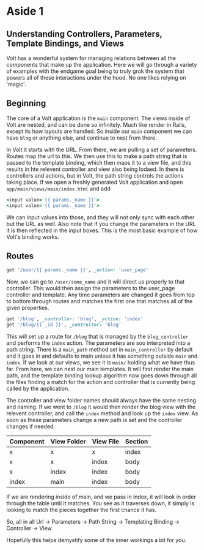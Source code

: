 # Aside 1

## Understanding Controllers, Parameters, Template Bindings, and Views
Volt has a wonderful system for managing relations between all the components that make up the application. Here we will go 
through a variety of examples with the endgame goal being to truly grok the system that powers all of these interactions under
the hood. No one likes relying on 'magic'.

## Beginning
The core of a Volt application is the `main` component. The views inside of Volt are nested, and can be done so infinitely.
Much like render in Rails, except its how layouts are handled. So inside our `main` component we can have `blog` or anything else, 
and continue to nest from there. 

In Volt it starts with the URL. From there, we are pulling a set of parameters. Routes map the url to this. We then use this
to make a path string that is passed to the template binding, which then maps it to a view file, and this results in hte
relevent controller and view also being lodaed. In there is controllers and actions, but in Volt, the path string controls
the actions taking place. If we open a freshly generated Volt application and open `app/main/views/main/index.html` and add

```RUBY
<input value='{{ params._name }}'>
<input value='{{ params._name }}'>
```

We can input values into those, and they will not only sync with each other but the URL as well. Also note that if you change
the parameters in the URL it is then reflected in the input boxes. This is the most basic example of how Volt's binding works.

## Routes

```RUBY
get '/user/{{ params._name }}', _action: 'user_page'
```

Now, we can go to `/user/some_name` and it will direct us properly to that controller. This would then assign the parameters
to the user_page controller and template. Any time parameters are changed it goes from top to bottom through routes and 
matches the first one that matches all of the given properties.

```RUBY
get '/blog', _controller: 'blog', _action: 'index'
get '/blog/{{ _id }}', _controller: 'blog'

```

This will set up a route for `/blog` that is managed by the `blog_controller` and performs the `index` action.
The parameters are soo interpreted into a path string. There is a `main_path` method set in `main_controller` by default
and it goes in and defaults to main unless it has something outside `main` and `index`. If we look at our views, we see it
is `main/` holding what we have thus far. From here, we can nest our main templates. It will first render the main path, and
the template binding lookup algorithm now goes down through all the files finding a match for the action and controller that
is currently being called by the application.

The controller and view folder names should always have the same nesting and naming. If we went to `/blog` it would then
render the blog view with the relevent controller, and call the `index` method and look up the `index` view. As soon as 
these parameters change a new path is set and the controller changes if needed.

|Component    |View Folder  |View File  |Section            
|---    |---    |---    |---
|x      |x  |x   |index
|x      |x  |index   |body
|x      |index  |index   |body
|index      |main  |index   |body

If we are rendering inside of main, and we pass in index, it will look in order through the table until it matches.
You see as it traverses down, it simply is looking to match the pieces together the first chance it has. 

So, all in all
Url -> Parameters -> Path String -> Templating Binding -> Controller -> View

Hopefully this helps demystify some of the inner workings a bit for you.
